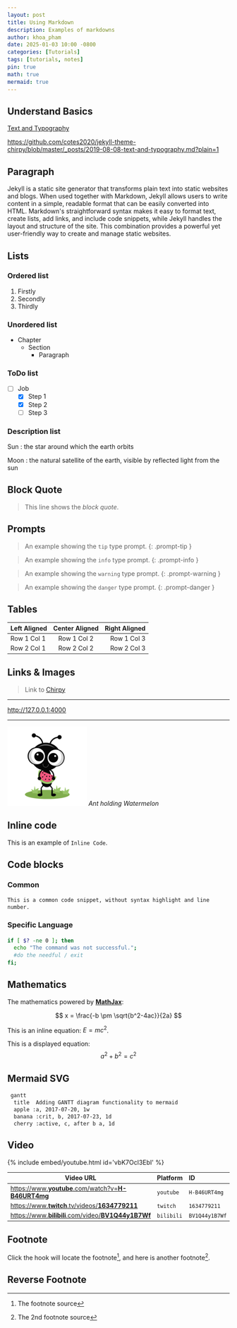 ```yaml
---
layout: post
title: Using Markdown
description: Examples of markdowns
author: khoa_pham
date: 2025-01-03 10:00 -0800
categories: [Tutorials]
tags: [tutorials, notes]
pin: true
math: true
mermaid: true
---
```


## Understand Basics

[Text and Typography](https://chirpy.cotes.page/posts/text-and-typography/)

<https://github.com/cotes2020/jekyll-theme-chirpy/blob/master/_posts/2019-08-08-text-and-typography.md?plain=1>

## Paragraph

Jekyll is a static site generator that transforms plain text into static websites and blogs. When used together with Markdown, Jekyll allows users to write content in a simple, readable format that can be easily converted into HTML. Markdown's straightforward syntax makes it easy to format text, create lists, add links, and include code snippets, while Jekyll handles the layout and structure of the site. This combination provides a powerful yet user-friendly way to create and manage static websites.

## Lists

### Ordered list

1. Firstly
2. Secondly
3. Thirdly

### Unordered list

- Chapter
  - Section
    - Paragraph

### ToDo list

- [ ] Job
  - [x] Step 1
  - [x] Step 2
  - [ ] Step 3

### Description list

Sun
: the star around which the earth orbits

Moon
: the natural satellite of the earth, visible by reflected light from the sun

## Block Quote

> This line shows the _block quote_.

## Prompts

> An example showing the `tip` type prompt.
{: .prompt-tip }

> An example showing the `info` type prompt.
{: .prompt-info }

> An example showing the `warning` type prompt.
{: .prompt-warning }

> An example showing the `danger` type prompt.
{: .prompt-danger }


## Tables

| Left Aligned | Center Aligned | Right Aligned |
|:------------ |:--------------:| -------------:|
| Row 1 Col 1  | Row 1 Col 2    | Row 1 Col 3   |
| Row 2 Col 1  | Row 2 Col 2    | Row 2 Col 3   |

## Links & Images

> Link to [Chirpy](https://chirpy.cotes.page)

---

<http://127.0.0.1:4000>

***

![Ant](assets/img/favicons/apple-touch-icon.png)
_Ant holding Watermelon_

## Inline code

This is an example of `Inline Code`.

## Code blocks

### Common

```text
This is a common code snippet, without syntax highlight and line number.
```

### Specific Language

```bash
if [ $? -ne 0 ]; then
  echo "The command was not successful.";
  #do the needful / exit
fi;
```

## Mathematics

The mathematics powered by [**MathJax**](https://www.mathjax.org/):

$$ x = \frac{-b \pm \sqrt{b^2-4ac}}{2a} $$

This is an inline equation: $E = mc^2$.

This is a displayed equation:
$$
a^2 + b^2 = c^2
$$

## Mermaid SVG

```mermaid
 gantt
  title  Adding GANTT diagram functionality to mermaid
  apple :a, 2017-07-20, 1w
  banana :crit, b, 2017-07-23, 1d
  cherry :active, c, after b a, 1d
```

## Video

{% include embed/youtube.html id='vbK7Ocl3EbI' %}

| Video URL                                                                                          | Platform   | ID             |
| -------------------------------------------------------------------------------------------------- | ---------- | :------------- |
| [https://www.**youtube**.com/watch?v=**H-B46URT4mg**](https://www.youtube.com/watch?v=H-B46URT4mg) | `youtube`  | `H-B46URT4mg`  |
| [https://www.**twitch**.tv/videos/**1634779211**](https://www.twitch.tv/videos/1634779211)         | `twitch`   | `1634779211`   |
| [https://www.**bilibili**.com/video/**BV1Q44y1B7Wf**](https://www.bilibili.com/video/BV1Q44y1B7Wf) | `bilibili` | `BV1Q44y1B7Wf` |

## Footnote

Click the hook will locate the footnote[^footnote], and here is another footnote[^fn-nth-2].

## Reverse Footnote

[^footnote]: The footnote source
[^fn-nth-2]: The 2nd footnote source
